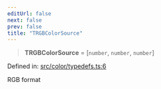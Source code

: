 ```yaml
---
editUrl: false
next: false
prev: false
title: "TRGBColorSource"
---
```


> **TRGBColorSource** = \[`number`, `number`, `number`\]

Defined in: [src/color/typedefs.ts:6](https://github.com/fabricjs/fabric.js/blob/b4f67b1cfd353d0e2763b168e07bce6b67895452/src/color/typedefs.ts#L6)

RGB format
